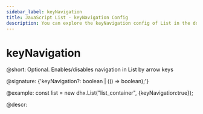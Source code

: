 ```yaml
---
sidebar_label: keyNavigation
title: JavaScript List - keyNavigation Config 
description: You can explore the keyNavigation config of List in the documentation of the DHTMLX JavaScript UI library. Browse developer guides and API reference, try out code examples and live demos, and download a free 30-day evaluation version of DHTMLX Suite 7.
---
```


# keyNavigation

@short: Optional. Enables/disables navigation in List by arrow keys

@signature: {'keyNavigation?: boolean | (() => boolean);'}

@example:
const list = new dhx.List("list_container", {keyNavigation:true});

@descr:

[comment]: # (@related: list/configuration.md#arrow-keys-navigation)
